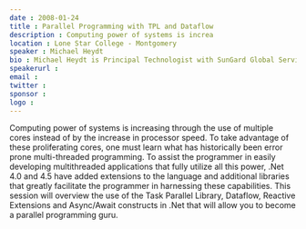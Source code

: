 ```yaml
---
date : 2008-01-24
title : Parallel Programming with TPL and Dataflow
description : Computing power of systems is increa
location : Lone Star College - Montgomery
speaker : Michael Heydt
bio : Michael Heydt is Principal Technologist with SunGard Global Service’s Advanced Technologies Group, where he builds energy and financial trading systems using Microsoft.NET and Cloud Services, utilizing rich and natural user interfaces.  He has just short of 30 years experience building Microsoft based software, and is frequently speaks at .NET user groups and conference on the latest and greatest features of .NET, C# and Azure.   In his spare time he works on his real passion, making the technology of Minority Report a reality with his array of Kinect’s
speakerurl : 
email : 
twitter : 
sponsor : 
logo : 
---
```

Computing power of systems is increasing through the use of multiple cores instead of by the increase in processor speed.  To take advantage of these proliferating cores, one must learn what has historically been error prone multi-threaded programming.  To assist the programmer in easily developing multithreaded applications that fully utilize all this power, .Net 4.0 and 4.5 have added extensions to the language and additional libraries that greatly facilitate the programmer in harnessing these capabilities.  This session will overview the use of the Task Parallel Library, Dataflow, Reactive Extensions and Async/Await constructs in .Net that will allow you to become a parallel programming guru. 
